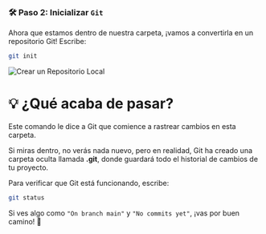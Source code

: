 ### 🛠️ Paso 2: Inicializar `Git`

Ahora que estamos dentro de nuestra carpeta, ¡vamos a convertirla en un repositorio Git! Escribe:

```bash
git init
```

![Crear un Repositorio Local](https://i.imgur.com/yJfrihB.png)

# 💡 **¿Qué acaba de pasar?**  

Este comando le dice a Git que comience a rastrear cambios en esta carpeta. 

Si miras dentro, no verás nada nuevo, pero en realidad, Git ha creado una carpeta oculta llamada **.git**, donde guardará todo el historial de cambios de tu proyecto.

Para verificar que Git está funcionando, escribe:

```bash
git status
```

Si ves algo como `"On branch main"` y `"No commits yet"`, ¡vas por buen camino! 🎯